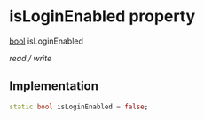 


# isLoginEnabled property






[bool](https://api.flutter.dev/flutter/dart-core/bool-class.html) isLoginEnabled
  
_read / write_






## Implementation

```dart
static bool isLoginEnabled = false;


```







